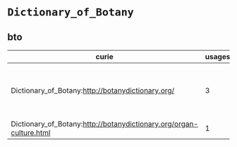 # `Dictionary_of_Botany`

## bto

| curie                                                               |   usages | nodes                                                                                                                                                                                                                                                                                                                                             |
|---------------------------------------------------------------------|----------|---------------------------------------------------------------------------------------------------------------------------------------------------------------------------------------------------------------------------------------------------------------------------------------------------------------------------------------------------|
| Dictionary_of_Botany:http://botanydictionary.org/                   |        3 | [http://purl.obolibrary.org/obo/BTO:0004989](https://bioregistry.io/http://purl.obolibrary.org/obo/BTO:0004989), [http://purl.obolibrary.org/obo/BTO:0005202](https://bioregistry.io/http://purl.obolibrary.org/obo/BTO:0005202), [http://purl.obolibrary.org/obo/BTO:0005385](https://bioregistry.io/http://purl.obolibrary.org/obo/BTO:0005385) |
| Dictionary_of_Botany:http://botanydictionary.org/organ-culture.html |        1 | [http://purl.obolibrary.org/obo/BTO:0003841](https://bioregistry.io/http://purl.obolibrary.org/obo/BTO:0003841)                                                                                                                                                                                                                                   |
